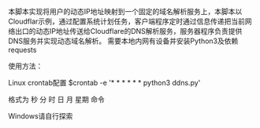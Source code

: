本脚本实现将用户的动态IP地址映射到一个固定的域名解析服务上，本脚本以Cloudflar示例，通过配置系统计划任务，客户端程序定时通过信息传递把当前网络出口的动态IP地址传送给Cloudflare的DNS解析服务，服务器程序负责提供DNS服务并实现动态域名解析。
需要本地内网有设备并安装Python3及依赖requests

使用方法：

Linux crontab配置
$crontab -e
'*  *  *  *  *  *  python3 ddns.py'
  
格式为
秒 分 时 日 月 星期 命令

Windows请自行探索
